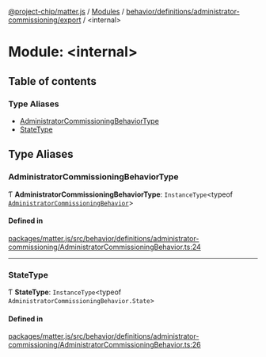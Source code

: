 [@project-chip/matter.js](../README.md) / [Modules](../modules.md) / [behavior/definitions/administrator-commissioning/export](behavior_definitions_administrator_commissioning_export.md) / \<internal\>

# Module: \<internal\>

## Table of contents

### Type Aliases

- [AdministratorCommissioningBehaviorType](behavior_definitions_administrator_commissioning_export._internal_.md#administratorcommissioningbehaviortype)
- [StateType](behavior_definitions_administrator_commissioning_export._internal_.md#statetype)

## Type Aliases

### AdministratorCommissioningBehaviorType

Ƭ **AdministratorCommissioningBehaviorType**: `InstanceType`\<typeof [`AdministratorCommissioningBehavior`](behavior_definitions_administrator_commissioning_export.md#administratorcommissioningbehavior)\>

#### Defined in

[packages/matter.js/src/behavior/definitions/administrator-commissioning/AdministratorCommissioningBehavior.ts:24](https://github.com/project-chip/matter.js/blob/3adaded6/packages/matter.js/src/behavior/definitions/administrator-commissioning/AdministratorCommissioningBehavior.ts#L24)

___

### StateType

Ƭ **StateType**: `InstanceType`\<typeof `AdministratorCommissioningBehavior.State`\>

#### Defined in

[packages/matter.js/src/behavior/definitions/administrator-commissioning/AdministratorCommissioningBehavior.ts:26](https://github.com/project-chip/matter.js/blob/3adaded6/packages/matter.js/src/behavior/definitions/administrator-commissioning/AdministratorCommissioningBehavior.ts#L26)
